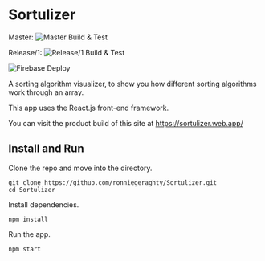 # Sortulizer

Master: ![Master Build & Test](https://github.com/ronniegeraghty/Sortulizer/workflows/Build%20&%20Test/badge.svg)

Release/1: ![Release/1 Build & Test](https://github.com/ronniegeraghty/Sortulizer/workflows/Build%20&%20Test/badge.svg?branch=release%2F1)

![Firebase Deploy](https://github.com/ronniegeraghty/Sortulizer/workflows/Firebase%20Deploy/badge.svg?branch=master)

A sorting algorithm visualizer, to show you how different sorting algorithms work through an array.

This app uses the React.js front-end framework.

You can visit the product build of this site at https://sortulizer.web.app/

## Install and Run

Clone the repo and move into the directory.

```
git clone https://github.com/ronniegeraghty/Sortulizer.git
cd Sortulizer
```

Install dependencies.

```
npm install
```

Run the app.

```
npm start
```
